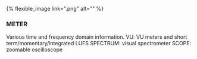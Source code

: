 ---
---

{% flexible_image link=".png" alt="" %}
### METER
Various time and frequency domain information.
VU: VU meters and short term/momentary/integrated LUFS 
SPECTRUM: visual spectrometer
SCOPE: zoomable oscilloscope

